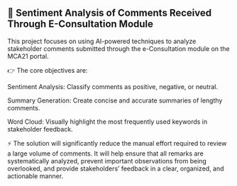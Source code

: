 ## 📌 **Sentiment Analysis of Comments Received Through E-Consultation Module**

This project focuses on using AI-powered techniques to analyze stakeholder comments submitted through the e-Consultation module on the MCA21 portal.

👉 The core objectives are:

Sentiment Analysis: Classify comments as positive, negative, or neutral.

Summary Generation: Create concise and accurate summaries of lengthy comments.

Word Cloud: Visually highlight the most frequently used keywords in stakeholder feedback.

⚡ The solution will significantly reduce the manual effort required to review a large volume of comments. It will help ensure that all remarks are systematically analyzed, prevent important observations from being overlooked, and provide stakeholders’ feedback in a clear, organized, and actionable manner.
